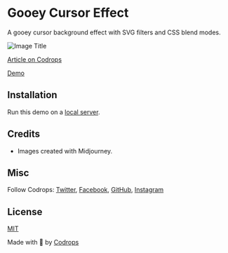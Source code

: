 # Gooey Cursor Effect

A gooey cursor background effect with SVG filters and CSS blend modes.

![Image Title](https://tympanus.net/codrops/wp-content/uploads/2023/06/gooeycursor_2.2023-06-07-10_54_11.gif?x99136)

[Article on Codrops](https://tympanus.net/codrops/?p=72438)

[Demo](http://tympanus.net/Development/GooeyCursor/)

## Installation

Run this demo on a [local server](https://developer.mozilla.org/en-US/docs/Learn/Common_questions/Tools_and_setup/set_up_a_local_testing_server).

## Credits

- Images created with Midjourney.

## Misc

Follow Codrops: [Twitter](http://www.twitter.com/codrops), [Facebook](http://www.facebook.com/codrops), [GitHub](https://github.com/codrops), [Instagram](https://www.instagram.com/codropsss/)

## License
[MIT](LICENSE)

Made with :blue_heart:  by [Codrops](http://www.codrops.com)





